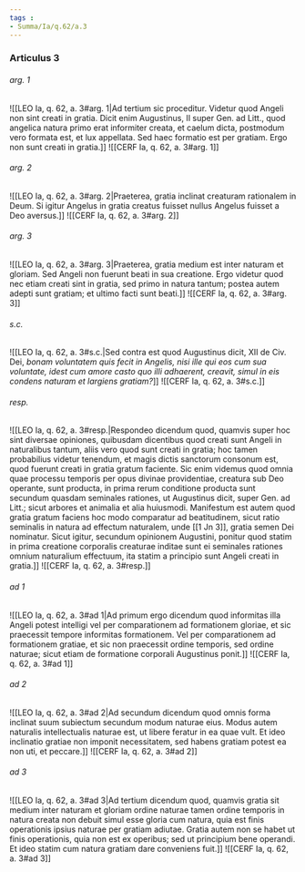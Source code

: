 ```yaml
---
tags : 
- Summa/Ia/q.62/a.3
---
```


### Articulus 3

###### arg. 1
![[LEO Ia, q. 62, a. 3#arg. 1|Ad tertium sic proceditur. Videtur quod Angeli non sint creati in gratia. Dicit enim Augustinus, II super Gen. ad Litt., quod angelica natura primo erat informiter creata, et caelum dicta, postmodum vero formata est, et lux appellata. Sed haec formatio est per gratiam. Ergo non sunt creati in gratia.]]
![[CERF Ia, q. 62, a. 3#arg. 1]]

###### arg. 2
![[LEO Ia, q. 62, a. 3#arg. 2|Praeterea, gratia inclinat creaturam rationalem in Deum. Si igitur Angelus in gratia creatus fuisset nullus Angelus fuisset a Deo aversus.]]
![[CERF Ia, q. 62, a. 3#arg. 2]]

###### arg. 3
![[LEO Ia, q. 62, a. 3#arg. 3|Praeterea, gratia medium est inter naturam et gloriam. Sed Angeli non fuerunt beati in sua creatione. Ergo videtur quod nec etiam creati sint in gratia, sed primo in natura tantum; postea autem adepti sunt gratiam; et ultimo facti sunt beati.]]
![[CERF Ia, q. 62, a. 3#arg. 3]]

###### s.c.
![[LEO Ia, q. 62, a. 3#s.c.|Sed contra est quod Augustinus dicit, XII de Civ. Dei, *bonam voluntatem quis fecit in Angelis, nisi ille qui eos cum sua voluntate, idest cum amore casto quo illi adhaerent, creavit, simul in eis condens naturam et largiens gratiam?*]]
![[CERF Ia, q. 62, a. 3#s.c.]]

###### resp.
![[LEO Ia, q. 62, a. 3#resp.|Respondeo dicendum quod, quamvis super hoc sint diversae opiniones, quibusdam dicentibus quod creati sunt Angeli in naturalibus tantum, aliis vero quod sunt creati in gratia; hoc tamen probabilius videtur tenendum, et magis dictis sanctorum consonum est, quod fuerunt creati in gratia gratum faciente. Sic enim videmus quod omnia quae processu temporis per opus divinae providentiae, creatura sub Deo operante, sunt producta, in prima rerum conditione producta sunt secundum quasdam seminales rationes, ut Augustinus dicit, super Gen. ad Litt.; sicut arbores et animalia et alia huiusmodi. Manifestum est autem quod gratia gratum faciens hoc modo comparatur ad beatitudinem, sicut ratio seminalis in natura ad effectum naturalem, unde [[1 Jn 3]], gratia semen Dei nominatur. Sicut igitur, secundum opinionem Augustini, ponitur quod statim in prima creatione corporalis creaturae inditae sunt ei seminales rationes omnium naturalium effectuum, ita statim a principio sunt Angeli creati in gratia.]]
![[CERF Ia, q. 62, a. 3#resp.]]

###### ad 1
![[LEO Ia, q. 62, a. 3#ad 1|Ad primum ergo dicendum quod informitas illa Angeli potest intelligi vel per comparationem ad formationem gloriae, et sic praecessit tempore informitas formationem. Vel per comparationem ad formationem gratiae, et sic non praecessit ordine temporis, sed ordine naturae; sicut etiam de formatione corporali Augustinus ponit.]]
![[CERF Ia, q. 62, a. 3#ad 1]]

###### ad 2
![[LEO Ia, q. 62, a. 3#ad 2|Ad secundum dicendum quod omnis forma inclinat suum subiectum secundum modum naturae eius. Modus autem naturalis intellectualis naturae est, ut libere feratur in ea quae vult. Et ideo inclinatio gratiae non imponit necessitatem, sed habens gratiam potest ea non uti, et peccare.]]
![[CERF Ia, q. 62, a. 3#ad 2]]

###### ad 3
![[LEO Ia, q. 62, a. 3#ad 3|Ad tertium dicendum quod, quamvis gratia sit medium inter naturam et gloriam ordine naturae tamen ordine temporis in natura creata non debuit simul esse gloria cum natura, quia est finis operationis ipsius naturae per gratiam adiutae. Gratia autem non se habet ut finis operationis, quia non est ex operibus; sed ut principium bene operandi. Et ideo statim cum natura gratiam dare conveniens fuit.]]
![[CERF Ia, q. 62, a. 3#ad 3]]

